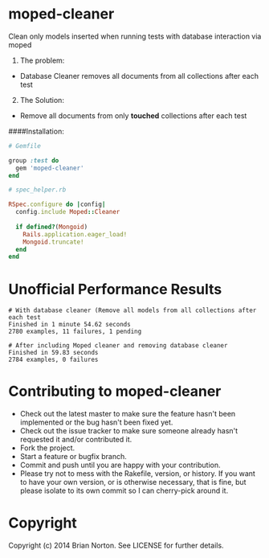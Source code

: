 moped-cleaner
=============

Clean only models inserted when running tests with database interaction via moped

1. The problem:
  - Database Cleaner removes all documents from all collections after each test
  
2. The Solution:
  - Remove all documents from only **touched** collections after each test

####Installation:
```ruby
# Gemfile

group :test do
  gem 'moped-cleaner'
end

```

```ruby
# spec_helper.rb

RSpec.configure do |config|
  config.include Moped::Cleaner
  
  if defined?(Mongoid)
    Rails.application.eager_load!
    Mongoid.truncate!
  end
end
```

Unofficial Performance Results
=============
```
# With database cleaner (Remove all models from all collections after each test
Finished in 1 minute 54.62 seconds
2780 examples, 11 failures, 1 pending

# After including Moped cleaner and removing database cleaner
Finished in 59.83 seconds
2784 examples, 0 failures
```

Contributing to moped-cleaner
=============

* Check out the latest master to make sure the feature hasn't been implemented or the bug hasn't been fixed yet.
* Check out the issue tracker to make sure someone already hasn't requested it and/or contributed it.
* Fork the project.
* Start a feature or bugfix branch.
* Commit and push until you are happy with your contribution.
* Please try not to mess with the Rakefile, version, or history. If you want to have your own version, or is otherwise necessary, that is fine, but please isolate to its own commit so I can cherry-pick around it.

Copyright
=============

Copyright (c) 2014 Brian Norton. See LICENSE for
further details.
